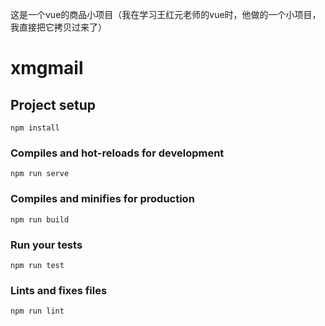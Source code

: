 这是一个vue的商品小项目（我在学习王红元老师的vue时，他做的一个小项目，我直接把它拷贝过来了）
# xmgmail

## Project setup
```
npm install
```

### Compiles and hot-reloads for development
```
npm run serve
```

### Compiles and minifies for production
```
npm run build
```

### Run your tests
```
npm run test
```

### Lints and fixes files
```
npm run lint
```

